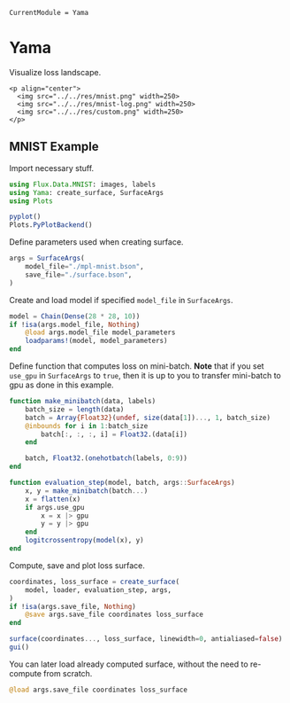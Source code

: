 ```@meta
CurrentModule = Yama
```

# Yama

Visualize loss landscape.

```@raw html
<p align="center">
  <img src="../../res/mnist.png" width=250>
  <img src="../../res/mnist-log.png" width=250>
  <img src="../../res/custom.png" width=250>
</p>
```

## MNIST Example

Import necessary stuff.

```julia
using Flux.Data.MNIST: images, labels
using Yama: create_surface, SurfaceArgs
using Plots

pyplot()
Plots.PyPlotBackend()
```

Define parameters used when creating surface.

```julia
args = SurfaceArgs(
    model_file="./mpl-mnist.bson",
    save_file="./surface.bson",
)
```

Create and load model if specified `model_file` in `SurfaceArgs`.

```julia
model = Chain(Dense(28 * 28, 10))
if !isa(args.model_file, Nothing)
    @load args.model_file model_parameters
    loadparams!(model, model_parameters)
end
```

Define function that computes loss on mini-batch.
**Note** that if you set `use_gpu` in `SurfaceArgs` to `true`,
then it is up to you to transfer mini-batch to gpu as done in this example.

```julia
function make_minibatch(data, labels)
    batch_size = length(data)
    batch = Array{Float32}(undef, size(data[1])..., 1, batch_size)
    @inbounds for i in 1:batch_size
        batch[:, :, :, i] = Float32.(data[i])
    end

    batch, Float32.(onehotbatch(labels, 0:9))
end

function evaluation_step(model, batch, args::SurfaceArgs)
    x, y = make_minibatch(batch...)
    x = flatten(x)
    if args.use_gpu
        x = x |> gpu
        y = y |> gpu
    end
    logitcrossentropy(model(x), y)
end
```

Compute, save and plot loss surface.

```julia
coordinates, loss_surface = create_surface(
    model, loader, evaluation_step, args,
)
if !isa(args.save_file, Nothing)
    @save args.save_file coordinates loss_surface
end

surface(coordinates..., loss_surface, linewidth=0, antialiased=false)
gui()
```

You can later load already computed surface, without the need to re-compute
from scratch.

```julia
@load args.save_file coordinates loss_surface
```
